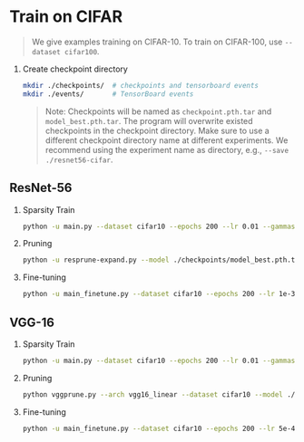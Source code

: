 # Train on CIFAR

> We give examples training on CIFAR-10. To train on CIFAR-100, use `--dataset cifar100`.

1. Create checkpoint directory
    ```bash
    mkdir ./checkpoints/  # checkpoints and tensorboard events
    mkdir ./events/       # TensorBoard events
    ```

    > Note: Checkpoints will be named as `checkpoint.pth.tar` and `model_best.pth.tar`. The program will overwrite existed checkpoints in the checkpoint directory. Make sure to use a different checkpoint directory name at different experiments. We recommend using the experiment name as directory, e.g., `--save ./resnet56-cifar`.


## ResNet-56

1. Sparsity Train

    ```bash
    python -u main.py --dataset cifar10 --epochs 200 --lr 0.01 --gammas 10 0.2 0.2 0.2 --decay-epoch 1 60 120 160 --arch resnet56 --loss-type zol --lbd 5e-5 --t 1.4 --test-batch-size 128 --weight-decay 5e-4 --save ./checkpoints/ --log ./events/
    ```

2. Pruning

    ```bash
    python -u resprune-expand.py --model ./checkpoints/model_best.pth.tar --save ./checkpoints/ --pruning-strategy grad --no-cuda --dataset cifar10
    ```

3. Fine-tuning

    ```bash
    python -u main_finetune.py --dataset cifar10 --epochs 200 --lr 1e-3 --gammas 0.5 0.5 0.4 --decay-epoch 30 80 150 --arch resnet56 --refine ./checkpoints/pruned_grad.pth.tar --test-batch-size 128 --weight-decay 5e-4 --seed 123 --save ./checkpoints/ --log ./events/ --expand
    ```

## VGG-16

1. Sparsity Train
    ```bash
    python -u main.py --dataset cifar10 --epochs 200 --lr 0.01 --gammas 10 0.2 0.2 0.2 --decay-epoch 1 60 120 160 --arch vgg16_linear --loss-type zol --lbd 3e-5 --t 1.5 --test-batch-size 128 --weight-decay 5e-4 --save ./checkpoints --log ./events
    ```

2. Pruning

    ```bash
    python vggprune.py --arch vgg16_linear --dataset cifar10 --model ./checkpoints/model_best.pth.tar --save ./checkpoints/ --pruning-strategy grad
    ```

3. Fine-tuning
    ```bash
    python -u main_finetune.py --dataset cifar10 --epochs 200 --lr 5e-4 --gammas 0.5 0.4 --decay-epoch 60 150 --arch vgg16_linear --refine ./checkpoints/pruned.pth.tar --test-batch-size 128 --weight-decay 5e-4 --save ./checkpoints/ --log ./events/
    ```
